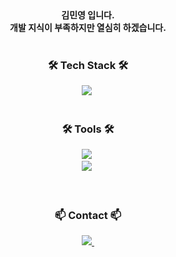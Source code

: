 

<br>

<h4 align="center">
김민영 입니다.
  <br>
개발 지식이 부족하지만 열심히 하겠습니다.

<br>
<br>

<!--내용 부분-->
<h3 align="center">🛠 Tech Stack 🛠</h3>
<div align="center">
  <img src="https://img.shields.io/badge/JAVA-007396?style=for-the-badge&logo=openjdk&logoColor=white"/>&nbsp

</div>




<br>

<h3 align="center">🛠 Tools 🛠</h3>
<div align="center">
    <img src="https://img.shields.io/badge/github-181717.svg?style=for-the-badge&logo=github&logoColor=white" />&nbsp
</div>

<div align="center">
    <img src="https://img.shields.io/badge/Notion-F3F3F3.svg?style=for-the-badge&logo=notion&logoColor=black" />&nbsp
</div>


<br>



<br>

<h3 align="center">📫 Contact 📫</h3>
<div align="center">
  </a>
  <a href="mailto:kmy26377538@gmail.com">
    <img
      src="https://img.shields.io/badge/kmy26377538@gmail.com-D14836?style=for-the-badge&logo=gmail&logoColor=white"/>&nbsp
  </a>
</div>
